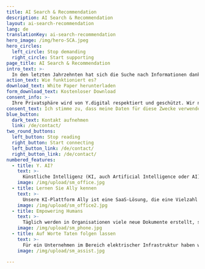 ```yaml
---
title: AI Search & Recommendation
description: AI Search & Recommendation
layout: ai-search-recommendation
lang: de
translationKey: ai-search-recommendation
hero_image: /img/hero-SCA.jpeg
hero_circles:
  left_circle: Stop demanding
  right_circle: Start supporting
page_title: AI Search & Recommendation
intro_text: >-
  In den letzten Jahrzehnten hat sich die Suche nach Informationen dank der Einführung von Suchmaschinen im Internet erheblich verbessert. Trotzdem bleibt die interne Informationsbeschaffung in Organisationen häufig eine anspruchsvolle und umständliche Aufgabe. Der Hauptunterschied liegt darin, dass Organisationen oft eine spezifische Fachsprache verwenden, wodurch Expertenwissen erforderlich ist, um Informationen erfolgreich zu lokalisieren.
action_text: Wie funktioniert es?
download_text: White Paper herunterladen
form_download_text: Kostenloser Download
consent_info: >-
  Ihre Privatsphäre wird von Y.digital respektiert und geschützt. Wir nehmen Ihre Daten in unsere Y.digital-Datenbank auf, um Sie über aktuelle Entwicklungen auf dem Laufenden zu halten. Sie können sich jederzeit abmelden. Weitere Informationen zur Abmeldung, unseren Datenschutzpraktiken und unserem Bekenntnis, Ihre Privatsphäre zu wahren, finden Sie in unserer Datenschutzrichtlinie. Mit einem Klick auf 'Download' unten stimmen Sie zu, dass Y.digital die oben angegebenen personenbezogenen Daten speichert und verarbeitet, um Ihnen den angeforderten Inhalt zur Verfügung zu stellen.
consent_text: Ich stimme zu, dass meine Daten für diese Zwecke verwendet werden.
blue_button:
  dark_text: Kontakt aufnehmen
  link: /de/contact/
two_round_buttons:
  left_button: Stop reading
  right_button: Start connecting
  left_button_link: /de/contact/
  right_button_link: /de/contact/
numbered_features:
  - title: Y. AI?
    text: >-
      Künstliche Intelligenz (KI, auch Artificial Intelligence oder AI) eignet sich hervorragend zum Durchsuchen großer Datenmengen, zur Analyse und zur Bereitstellung der besten Suchergebnisse. Y.digital unterstützt Organisationen dabei, wichtige Informationen mithilfe von Technologie zu erschließen und in wertvolles Wissen umzuwandeln. Frühere Technologien verwendeten zum Finden von Dokumenten die Schlüsselwortsuche, bei der lediglich nach dem eingegebenen Wort gesucht wurde. Mit moderner KI-Technologie wie Knowledge Graphs können wir Ihre Dokumente auf einer viel breiteren Ebene analysieren und einordnen, beispielsweise durch die Interpretation des Textes in einem Dokument, Wortkombinationen in einem bestimmten Kontext und das Verknüpfen von Synonymen mit Ihrer Suchanfrage.
    image: /img/upload/sm_office.jpg
  - title: Lernen Sie Ally kennen
    text: >-
      Unsere KI-Plattform Ally ist eine SaaS-Lösung, die eine Vielzahl der neuesten KI-Technologien nutzt. Sie ersetzt nicht die bestehende Infrastruktur von Dokumentenverwaltungssystemen, sondern ermöglicht die Suche in verschiedenen Quellen, um das beste Suchergebnis zu erzielen. Auf diese Weise müssen Sie nicht mehr über umfangreiche unternehmensspezifische Kenntnisse verfügen, um Dokumente zu finden, sondern die KI unterstützt Sie bei Ihrer Suche.
    image: /img/upload/sm_office2.jpg
  - title: Empowering Humans
    text: >-
      Täglich werden in Organisationen viele neue Dokumente erstellt, sei es das Protokoll einer Besprechung, eine To-Do-Liste, neue Angebote für Kunden und Kundinnen oder das Ergebnis einer getroffenen Entscheidung. Diese Dokumente enthalten wertvolle Informationen für den täglichen Betrieb. Das Archivieren dieser Dokumente ist jedoch eine Aufgabe, die Sie lieber von Ihrer To-Do-Liste streichen würden. Mit Hilfe von KI-Technologie können nützliche Informationen über die Erstellung eines Dokuments in Form von Metadaten dokumentiert werden, um Dokumente leichter zu finden und große Datenmengen zu archivieren, auch noch nach Jahren.
    image: /img/upload/sm_phone.jpg
  - title: Auf Worte Taten folgen lassen
    text: >-
      Für ein Unternehmen im Bereich elektrischer Infrastruktur haben wir große Mengen an Daten analysiert, die bis in die 1980er Jahre zurückreichen. Diese Daten enthalten wichtige und nützliche Informationen zur Infrastruktur aus dieser Zeit, sind jedoch in der heutigen Betriebsführung schwer auffindbar. Durch die Verwendung der Ally-Plattform von Y.digital kann die Information jetzt leicht von den Mitarbeitenden abgerufen werden, ohne dass sie komplizierte und wissensintensive Arbeitsanweisungen zur Suche und Archivierung von Dokumenten befolgen müssen. Y.digital setzt alles daran, Ihre Mitarbeitenden mit der neuesten KI-Technologie zu unterstützen.
    image: /img/upload/sm_assist.jpg

---
```


